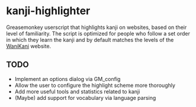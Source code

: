 kanji-highlighter
=================

Greasemonkey userscript that highlights kanji on websites, based on their level of familiarity. The script is optimized for people who follow a set order in which they learn the kanji and by default matches the levels of the [WaniKani] website. 

[WaniKani]: http://wanikani.com

## TODO

* Implement an options dialog via GM_config
* Allow the user to configure the highlight scheme more thoroughly
* Add more useful tools and statistics related to kanji
* (Maybe) add support for vocabulary via language parsing
